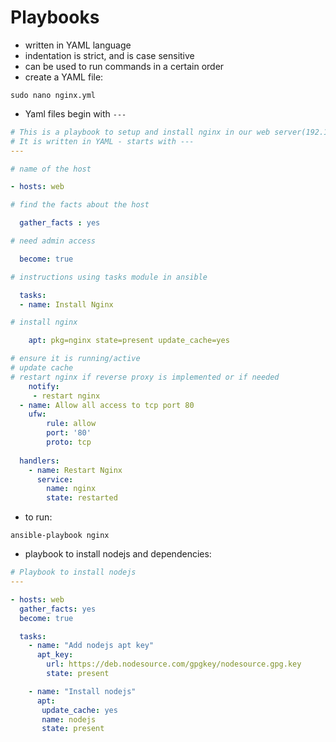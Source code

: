 # Playbooks
- written in YAML language
- indentation is strict, and is case sensitive
- can be used to run commands in a certain order
- create a YAML file:
```linux
sudo nano nginx.yml
```
- Yaml files begin with `---`
```YAML
# This is a playbook to setup and install nginx in our web server(192.168.33.10)
# It is written in YAML - starts with ---
---

# name of the host

- hosts: web

# find the facts about the host

  gather_facts : yes

# need admin access

  become: true

# instructions using tasks module in ansible

  tasks:
  - name: Install Nginx

# install nginx

    apt: pkg=nginx state=present update_cache=yes

# ensure it is running/active
# update cache
# restart nginx if reverse proxy is implemented or if needed
    notify: 
     - restart nginx
  - name: Allow all access to tcp port 80
    ufw:
        rule: allow 
        port: '80'
        proto: tcp
        
  handlers:
    - name: Restart Nginx
      service: 
        name: nginx
        state: restarted
```
- to run:
```linux
ansible-playbook nginx
```
- playbook to install nodejs and dependencies:
```YAML
# Playbook to install nodejs
---

- hosts: web
  gather_facts: yes
  become: true

  tasks:
    - name: "Add nodejs apt key"
      apt_key:
        url: https://deb.nodesource.com/gpgkey/nodesource.gpg.key
        state: present

    - name: "Install nodejs"
      apt:
       update_cache: yes
       name: nodejs
       state: present
```